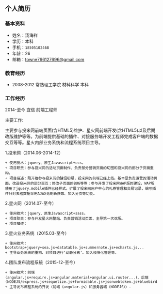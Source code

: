 ## 个人简历
### 基本资料
  + 姓名：汤海祥
  + 学历：本科
  + 手机：`18505102468`
  + 年龄：26
  + 邮箱：towne766127696@gmail.com

### 教育经历
  + 2008-2012   常熟理工学院   材料科学   本科

### 工作经历
  2014-至今    宜信     前端工程师
  
  主要工作:
  
  主要参与投米网前端页面(含HTML5)维护、星火网前端开发(含HTML5)以及后期改版维护等等。为前端提供基础的插件、对接服务端开发工程师完成客户端的数据交互等等。星火内部业务系统和流程系统项目主导。

1.投米网（2014.06-2014-12）
  
    + 使用技术：jquery、原生Javascript+css。 
    + 项目职责：参与投米网的活动页面制作、负责部分营销页面的切图和投米网的部分子页面重构。 
    + 项目描述：刚开始参与投米网的建设初期，投米网的前端已经上线。基本是负责运营的活动页面，改造投米网的部分交互；修改子页面的BUG等等；参与开发了投米网WAP版的建设，WAP版使用了jquery.mobile插件已经样式。扩展了投米网用户中心的礼券管理和交易记录，编写插件针对表格数据采用AJAX无刷新获取、加入分页等功能。
      
2.星火网（2014.07-至今） 
  
    + 使用技术：jquery、原生Javascript+sass。 
    + 项目职责：参与开发星火网整站、负责营销活动页面、主导第一次改版。 
    + 项目描述： 
      
3.星火业务系统（2015.03-至今） 
  
    + 使用技术：bootstrap+jquery+sea.js+datatable.js+summernote.js+echarts.js... 
    + 主导业务系统的重构、对项目进行‘动静分离’。加入模块化管理等。 
      
4.团队发布流程系统（2015-12-至今）

    + 使用技术：前端(angular.js+require.js+angular.material+angular.ui.router...)、后端(NODEJS/express.js+sequelize.js+formidable.js+jsonwebtoken.js+bluebird.js...) 
    + 主导发布流程系统的开发（前端（angular.js）和服务器端（NODEJS））.
